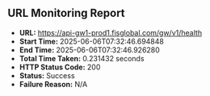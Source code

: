 ## URL Monitoring Report

- **URL:** https://api-gw1-prod1.fisglobal.com/gw/v1/health
- **Start Time:** 2025-06-06T07:32:46.694848
- **End Time:** 2025-06-06T07:32:46.926280
- **Total Time Taken:** 0.231432 seconds
- **HTTP Status Code:** 200
- **Status:** Success
- **Failure Reason:** N/A
